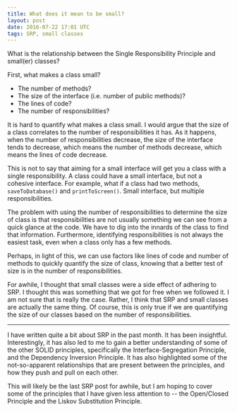 ```yaml
---
title: What does it mean to be small?
layout: post
date: 2016-07-22 17:01 UTC
tags: SRP, small classes
---
```



What is the relationship between the Single Responsibility Principle and small(er) classes?

First, what makes a class small?

* The number of methods?
* The size of the interface (i.e. number of public methods)?
* The lines of code?
* The number of responsibilities?

It is hard to quantify what makes a class small. I would argue that the size of a class correlates to the number of responsibilities it has. As it happens, when the number of responsibilities decrease, the size of the interface tends to decrease, which means the number of methods decrease, which means the lines of code decrease.

This is not to say that aiming for a small interface will get you a class with a single responsibility. A class could have a small interface, but not a cohesive interface. For example, what if a class had two methods, `saveToDatabase()` and `printToScreen()`. Small interface, but multiple responsibilities.

The problem with using the number of responsibilities to determine the size of class is that responsibilities are not usually something we can see from a quick glance at the code. We have to dig into the innards of the class to find that information. Furthermore, identifying responsibilities is not always the easiest task, even when a class only has a few methods.

Perhaps, in light of this, we can use factors like lines of code and number of methods to quickly quantify the size of class, knowing that a better test of size is in the number of responsibilities.

For awhile, I thought that small classes were a side effect of adhering to SRP. I thought this was something that we got for free when we followed it. I am not sure that is really the case. Rather, I think that SRP and small classes are actually the same thing. Of course, this is only true if we are quantifying the size of our classes based on the number of responsibilities.

---

I have written quite a bit about SRP in the past month. It has been insightful. Interestingly, it has also led to me to gain a better understanding of some of the other SOLID principles, specifically the Interface-Segregation Principle, and the Dependency Inversion Principle. It has also highlighted some of the not-so-apparent relationships that are present between the principles, and how they push and pull on each other.

This will likely be the last SRP post for awhile, but I am hoping to cover some of the principles that I have given less attention to -- the Open/Closed Principle and the Liskov Substitution Principle.
